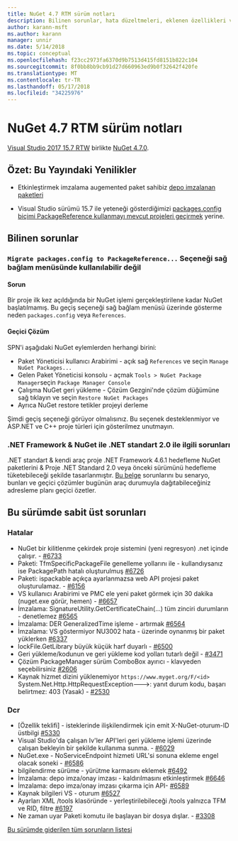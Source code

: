 ```yaml
---
title: NuGet 4.7 RTM sürüm notları
description: Bilinen sorunlar, hata düzeltmeleri, eklenen özellikleri ve dcr NuGet 4.7.0 dahil etmek için sürüm notları.
author: karann-msft
ms.author: karann
manager: unnir
ms.date: 5/14/2018
ms.topic: conceptual
ms.openlocfilehash: f23cc2973fa6370d9b7513d415fd8151b822c104
ms.sourcegitcommit: 8f0bb8bb9cb91d27d660963ed9b0f32642f420fe
ms.translationtype: MT
ms.contentlocale: tr-TR
ms.lasthandoff: 05/17/2018
ms.locfileid: "34225976"
---
```

# <a name="nuget-47-rtm-release-notes"></a>NuGet 4.7 RTM sürüm notları

[Visual Studio 2017 15.7 RTW](https://www.visualstudio.com/news/releasenotes/vs2017-relnotes) birlikte [NuGet 4.7.0](https://dist.nuget.org/win-x86-commandline/v4.7.0/nuget.exe).

## <a name="summary-whats-new-in-this-release"></a>Özet: Bu Yayındaki Yenilikler

* Etkinleştirmek imzalama augemented paket sahibiz [depo imzalanan paketleri](https://github.com/NuGet/Home/wiki/Repository-Signatures)

* Visual Studio sürümü 15.7 ile yeteneği gösterdiğimizi [packages.config biçimi PackageReference kullanmayı mevcut projeleri geçirmek](https://docs.microsoft.com/en-us/nuget/reference/migrate-packages-config-to-package-reference) yerine.

## <a name="known-issues"></a>Bilinen sorunlar

### <a name="the-migrate-packagesconfig-to-packagereference-option-is-not-available-in-the-right-click-context-menu"></a>`Migrate packages.config to PackageReference...` Seçeneği sağ bağlam menüsünde kullanılabilir değil

#### <a name="issue"></a>Sorun

Bir proje ilk kez açıldığında bir NuGet işlemi gerçekleştirilene kadar NuGet başlatılmamış. Bu geçiş seçeneği sağ bağlam menüsü üzerinde gösterme neden `packages.config` veya `References`.

#### <a name="workaround"></a>Geçici Çözüm

SPN'i aşağıdaki NuGet eylemlerden herhangi birini:
* Paket Yöneticisi kullanıcı Arabirimi - açık sağ `References` ve seçin `Manage NuGet Packages...`
* Gelen Paket Yöneticisi konsolu - açmak `Tools > NuGet Package Manager`seçin `Package Manager Console`
* Çalışma NuGet geri yükleme - Çözüm Gezgini'nde çözüm düğümüne sağ tıklayın ve seçin `Restore NuGet Packages`
* Ayrıca NuGet restore tetikler projeyi derleme

Şimdi geçiş seçeneği görüyor olmalısınız. Bu seçenek desteklenmiyor ve ASP.NET ve C++ proje türleri için gösterilmez unutmayın.

### <a name="issues-with-net-standard-20-with-net-framework--nuget"></a>.NET Framework & NuGet ile .NET standart 2.0 ile ilgili sorunları

.NET standart & kendi araç proje .NET Framework 4.6.1 hedefleme NuGet paketlerini & Proje .NET Standard 2.0 veya önceki sürümünü hedefleme tüketebileceği şekilde tasarlanmıştır. [Bu belge](https://github.com/dotnet/standard/issues/481) sorunlarını bu senaryo, bunları ve geçici çözümler bugünün araç durumuyla dağıtabileceğiniz adresleme planı geçici özetler.

## <a name="top-issues-fixed-in-this-release"></a>Bu sürümde sabit üst sorunları

### <a name="bugs"></a>Hatalar

* NuGet bir kilitlenme çekirdek proje sistemini (yeni regresyon) .net içinde çalışır. - [#6733](https://github.com/NuGet/Home/issues/6733)
* Paketi: TfmSpecificPackageFile genelleme yollarını ile - kullandıysanız ise PackagePath hatalı oluşturulmuş [#6726](https://github.com/NuGet/Home/issues/6726)
* Paketi: ispackable açıkça ayarlanmazsa web API projesi paket oluşturulamaz. - [#6156](https://github.com/NuGet/Home/issues/6156)
* VS kullanıcı Arabirimi ve PMC ele yeni paket görmek için 30 dakika (nuget.exe görür, hemen) - [#6657](https://github.com/NuGet/Home/issues/6657)
* İmzalama: SignatureUtility.GetCertificateChain(...) tüm zinciri durumların - denetlemez [#6565](https://github.com/NuGet/Home/issues/6565)
* İmzalama: DER GeneralizedTime işleme - artırmak [#6564](https://github.com/NuGet/Home/issues/6564)
* İmzalama: VS göstermiyor NU3002 hata - üzerinde oynanmış bir paket yüklerken [#6337](https://github.com/NuGet/Home/issues/6337)
* lockFile.GetLibrary büyük küçük harf duyarlı - [#6500](https://github.com/NuGet/Home/issues/6500)
* Geri yükleme/kodunun ve geri yükleme kod yolları tutarlı değil - [#3471](https://github.com/NuGet/Home/issues/3471)
* Çözüm PackageManager sürüm ComboBox ayırıcı - klavyeden seçebilirsiniz [#2606](https://github.com/NuGet/Home/issues/2606)
* Kaynak hizmet dizini yüklenemiyor `https://www.myget.org/F/<id>` System.Net.Http.HttpRequestException--->: yanıt durum kodu, başarı belirtmez: 403 (Yasak) - [#2530](https://github.com/NuGet/Home/issues/2530)

### <a name="dcrs"></a>Dcr

* [Özellik teklifi] - isteklerinde ilişkilendirmek için emit X-NuGet-oturum-ID üstbilgi [#5330](https://github.com/NuGet/Home/issues/5330)
* Visual Studio'da çalışan Iv'ler API'leri geri yükleme işlemi üzerinde çalışan bekleyin bir şekilde kullanıma sunma. - [#6029](https://github.com/NuGet/Home/issues/6029)
* NuGet.exe - NoServiceEndpoint hizmeti URL'si sonuna ekleme engel olacak soneki - [#6586](https://github.com/NuGet/Home/issues/6586)
* bilgilendirme sürüme - yürütme karmasını eklemek [#6492](https://github.com/NuGet/Home/issues/6492)
* İmzalama: depo imza/onay imzası - kaldırılmasını etkinleştirmek [#6646](https://github.com/NuGet/Home/issues/6646)
* İmzalama: depo imza/onay imzası çıkarma için API- [#6589](https://github.com/NuGet/Home/issues/6589)
* Kaynak bilgileri VS - oturum [#6527](https://github.com/NuGet/Home/issues/6527)
* Ayarları XML /tools klasöründe - yerleştirilebileceği /tools yalnızca TFM ve RID, filtre [#6197](https://github.com/NuGet/Home/issues/6197)
* Ne zaman uyar Paketi komutu ile başlayan bir dosya dışlar.  - [#3308](https://github.com/NuGet/Home/issues/3308)

[Bu sürümde giderilen tüm sorunların listesi](https://github.com/NuGet/Home/issues?q=is%3Aissue+is%3Aclosed+milestone%3A%224.7")

